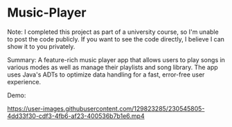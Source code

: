# Music-Player

Note: I completed this project as part of a university course, so I'm unable to post the code publicly. If you want to see the code directly, I believe I can show it to you privately.

Summary: A feature-rich music player app that allows users to play songs in various modes as well as manage their playlists and song library. The app uses Java's ADTs to optimize data handling for a fast, error-free user experience.


Demo:


https://user-images.githubusercontent.com/129823285/230545805-4dd33f30-cdf3-4fb6-af23-400536b7b1e6.mp4
